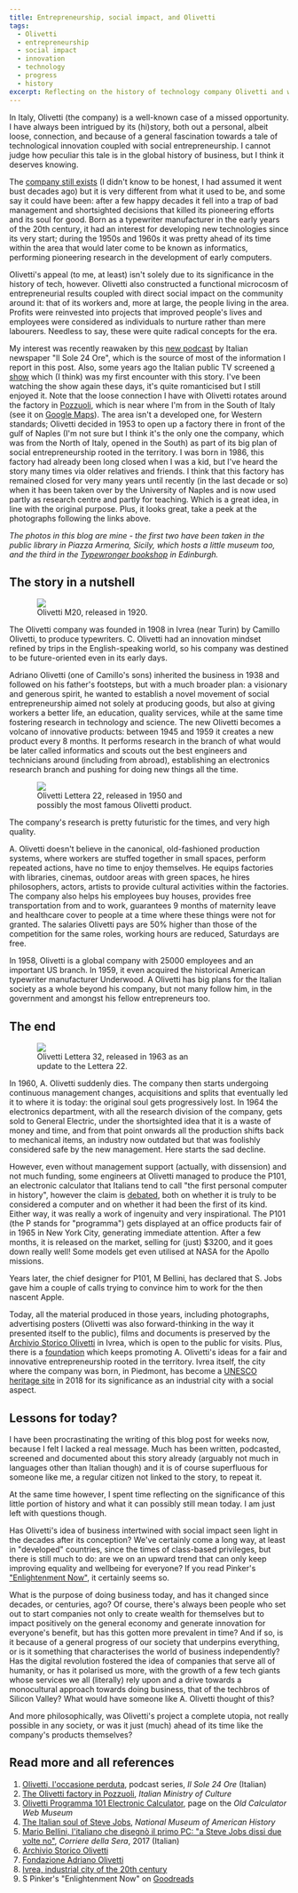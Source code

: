 ```yaml
---
title: Entrepreneurship, social impact, and Olivetti
tags:
  - Olivetti
  - entrepreneurship
  - social impact
  - innovation
  - technology
  - progress
  - history
excerpt: Reflecting on the history of technology company Olivetti and what it can still mean today.
---
```


In Italy, Olivetti (the company) is a well-known case of a missed opportunity. I have always been intrigued by its (hi)story, both out a personal, albeit loose, connection, and because of a general fascination towards a tale of technological innovation coupled with social entrepreneurship. I cannot judge how peculiar this tale is in the global history of business, but I think it deserves knowing.

The [company still exists](https://www.olivetti.com/en) (I didn't know to be honest, I had assumed it went bust decades ago) but it is very different from what it used to be, and some say it could have been: after a few happy decades it fell into a trap of bad management and shortsighted decisions that killed its pioneering efforts and its soul for good. Born as a typewriter manufacturer in the early years of the 20th century, it had an interest for developing new technologies since its very start; during the 1950s and 1960s it was pretty ahead of its time within the area that would later come to be known as informatics, performing pioneering research in the development of early computers.

Olivetti's appeal (to me, at least) isn't solely due to its significance in the history of tech, however. Olivetti also constructed a functional microcosm of entrepreneurial results coupled with direct social impact on the community around it: that of its workers and, more at large, the people living in the area. Profits were reinvested into projects that improved people's lives and employees were considered as individuals to nurture rather than mere labourers. Needless to say, these were quite radical concepts for the era.

My interest was recently reawaken by this [new podcast](https://stream24.ilsole24ore.com/podcasts/olivetti-l-occasione-perduta-AEkeq2C) by Italian newspaper "Il Sole 24 Ore", which is the source of most of the information I report in this post. Also, some years ago the Italian public TV screened [a show](https://it.wikipedia.org/wiki/Adriano_Olivetti_-_La_forza_di_un_sogno) which (I think) was my first encounter with this story. I've been watching the show again these days, it's quite romanticised but I still enjoyed it.
Note that the loose connection I have with Olivetti rotates around the factory in [Pozzuoli](https://www.atlantearchitetture.beniculturali.it/en/stabilimento-olivetti/), which is near where I'm from in the South of Italy (see it on [Google Maps](https://www.google.com/maps/place/Olivetti+Factory/@40.8350512,14.1069611,17z/data=!4m14!1m8!3m7!1s0x0:0x37a87fc399002b21!2sOlivetti+Factory!8m2!3d40.8363784!4d14.1077819!14m1!1BCgIgAQ!3m4!1s0x0:0x37a87fc399002b21!8m2!3d40.8363784!4d14.1077819)). The area isn't a developed one, for Western standards; Olivetti decided in 1953 to open up a factory there in front of the gulf of Naples (I'm not sure but I think it's the only one the company, which was from the North of Italy, opened in the South) as part of its big plan of social entrepreneurship rooted in the territory. I was born in 1986, this factory had already been long closed when I was a kid, but I've heard the story many times via older relatives and friends. I think that this factory has remained closed for very many years until recently (in the last decade or so) when it has been taken over by the University of Naples and is now used partly as research centre and partly for teaching. Which is a great idea, in line with the original purpose. Plus, it looks great, take a peek at the photographs following the links above.

_The photos in this blog are mine - the first two have been taken in the public library in Piazza Armerina, Sicily, which hosts a little museum too, and the third in the [Typewronger bookshop](http://www.typewronger.com/) in Edinburgh._


## The story in a nutshell

<figure style="width:300px;vertical-align:middle;margin:0px 50px 0px" class="align-left">
  <img src="{{ site.url }}{{site.posts_images_path}}olivetti_m20.jpg">
  <figcaption>Olivetti M20, released in 1920.</figcaption>
</figure>

The Olivetti company was founded in 1908 in Ivrea (near Turin) by Camillo Olivetti, to produce typewriters. C. Olivetti had an innovation mindset refined by trips in the English-speaking world, so his company was destined to be future-oriented even in its early days.

Adriano Olivetti (one of Camillo's sons) inherited the business in 1938 and followed on his father's footsteps, but with a much broader plan: a visionary and generous spirit, he wanted to establish a novel movement of social entrepreneurship aimed not solely at producing goods, but also at giving workers a better life, an education, quality services, while at the same time fostering research in technology and science. The new Olivetti becomes a volcano of innovative products: between 1945 and 1959 it creates a new product every 8 months. It performs research in the branch of what would be later called informatics and scouts out the best engineers and technicians around (including from abroad), establishing an electronics research branch and pushing for doing new things all the time.

<figure style="width:300px;vertical-align:middle;margin:0px 50px 0px" class="align-right">
  <img src="{{ site.url }}{{site.posts_images_path}}olivetti_lettera22.jpg">
  <figcaption>Olivetti Lettera 22, released in 1950 and possibly the most famous Olivetti product.</figcaption>
</figure>

The company's research is pretty futuristic for the times, and very high quality.

A. Olivetti doesn't believe in the canonical, old-fashioned production systems, where workers are stuffed together in small spaces, perform repeated actions, have no time to enjoy themselves. He equips factories with libraries, cinemas, outdoor areas with green spaces, he hires philosophers, actors, artists to provide cultural activities within the factories.
The company also helps his employees buy houses, provides free transportation from and to work, guarantees 9 months of maternity leave and healthcare cover to people at a time where these things were not for granted. The salaries Olivetti pays are 50% higher than those of the competition for the same roles, working hours are reduced, Saturdays are free.

In 1958, Olivetti is a global company with 25000 employees and an important US branch. In 1959, it even acquired the historical American typewriter manufacturer Underwood. A Olivetti has big plans for the Italian society as a whole beyond his company, but not many follow him, in the government and amongst his fellow entrepreneurs too.

## The end

<figure style="width:300px;vertical-align:middle;margin:0px 50px 0px" class="align-left">
  <img src="{{ site.url }}{{site.posts_images_path}}olivetti_lettera32.jpg">
  <figcaption>Olivetti Lettera 32, released in 1963 as an update to the Lettera 22.</figcaption>
</figure>

In 1960, A. Olivetti suddenly dies. The company then starts undergoing continuous management changes, acquisitions and splits that eventually led it to where it is today: the original soul gets progressively lost. In 1964 the electronics department, with all the research division of the company, gets sold to General Electric, under the shortsighted idea that it is a waste of money and time, and from that point onwards all the production shifts back to mechanical items, an industry now outdated but that was foolishly considered safe by the new management. Here starts the sad decline.

However, even without management support (actually, with dissension) and not much funding, some engineers at Olivetti managed to produce the P101, an electronic calculator that Italians tend to call "the first personal computer in history", however the claim is [debated](https://www.oldcalculatormuseum.com/c-programma101.html), both on whether it is truly to be considered a computer and on whether it had been the first of its kind. Either way, it was really a work of ingenuity and very inspirational. The P101 (the P stands for "programma") gets displayed at an office products fair of in 1965 in New York City, generating immediate attention. After a few months, it is released on the market, selling for (just) $3200, and it goes down really well! Some models get even utilised at NASA for the Apollo missions.

Years later, the chief designer for P101, M Bellini, has declared that S. Jobs gave him a couple of calls trying to convince him to work for the then nascent Apple.

Today, all the material produced in those years, including photographs, advertising posters (Olivetti was also forward-thinking in the way it presented itself to the public), films and documents is preserved by the [Archivio Storico Olivetti](https://www.archiviostoricolivetti.it/en/) in Ivrea, which is open to the public for visits.
Plus, there is a [foundation](https://www.fondazioneadrianolivetti.it/) which keeps promoting A. Olivetti's ideas for a fair and innovative entrepreneurship rooted in the territory. Ivrea itself, the city where the company was born, in Piedmont, has become a [UNESCO heritage site](https://whc.unesco.org/en/list/1538/) in 2018 for its significance as an industrial city with a social aspect.

## Lessons for today?

I have been procrastinating the writing of this blog post for weeks now, because I felt I lacked a real message. Much has been written, podcasted, screened and documented about this story already (arguably not much in languages other than Italian though) and it is of course superfluous for someone like me, a regular citizen not linked to the story, to repeat it.

At the same time however, I spent time reflecting on the significance of this little portion of history and what it can possibly still mean today. I am just left with questions though.

Has Olivetti's idea of business intertwined with social impact seen light in the decades after its conception? We've certainly come a long way, at least in "developed" countries, since the times of class-based privileges, but there is still much to do: are we on an upward trend that can only keep improving equality and wellbeing for everyone? If you read Pinker's ["Enlightenment Now"](https://www.goodreads.com/book/show/35696171-enlightenment-now?ac=1&from_search=true&qid=eSU9hJJE4B&rank=2), it certainly seems so.

What is the purpose of doing business today, and has it changed since decades, or centuries, ago? Of course, there's always been people who set out to start companies not only to create wealth for themselves but to impact positively on the general economy and generate innovation for everyone's benefit, but has this gotten more prevalent in time? And if so, is it because of a general progress of our society that underpins everything, or is it something that characterises the world of business independently?
Has the digital revolution fostered the idea of companies that serve all of humanity, or has it polarised us more, with the growth of a few tech giants whose services we all (literally) rely upon and a drive towards a monocultural approach towards doing business, that of the techbros of Silicon Valley? What would have someone like A. Olivetti thought of this?

And more philosophically, was Olivetti's project a complete utopia, not really possible in any society, or was it just (much) ahead of its time like the company's products themselves?

## Read more and all references

1. [Olivetti, l'occasione perduta](https://stream24.ilsole24ore.com/podcasts/olivetti-l-occasione-perduta-AEkeq2C), podcast series, *Il Sole 24 Ore* (Italian)
2. [The Olivetti factory in Pozzuoli](https://www.atlantearchitetture.beniculturali.it/en/stabilimento-olivetti/), *Italian Ministry of Culture*
3. [Olivetti Programma 101 Electronic Calculator](https://www.oldcalculatormuseum.com/c-programma101.html), page on the *Old Calculator Web Museum*
4. [The Italian soul of Steve Jobs](https://americanhistory.si.edu/blog/2012/01/the-italian-soul-of-steve-jobs.html), *National Museum of American History*
5. [Mario Bellini, l'italiano che disegnò il primo PC: "a Steve Jobs dissi due volte no"](https://www.corriere.it/cronache/17_marzo_05/italiano-che-disegno-computer-d292c690-011d-11e7-b3e3-afa0190eaef5.shtml), *Corriere della Sera*, 2017 (Italian)
6. [Archivio Storico Olivetti](https://www.archiviostoricolivetti.it/en/)
7. [Fondazione Adriano Olivetti](https://www.fondazioneadrianolivetti.it/)
8. [Ivrea, industrial city of the 20th century](https://www.ivreacittaindustriale.it/)
9. S Pinker's "Enlightenment Now" on [Goodreads](https://www.goodreads.com/book/show/35696171-enlightenment-now?ac=1&from_search=true&qid=eSU9hJJE4B&rank=2)
